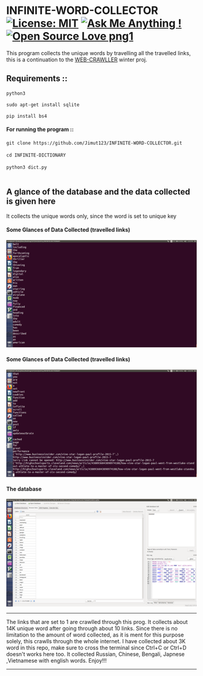 # INFINITE-WORD-COLLECTOR [![License: MIT](https://img.shields.io/badge/License-MIT-yellow.svg)](https://opensource.org/licenses/MIT) [![Ask Me Anything !](https://img.shields.io/badge/Ask%20me-anything-1abc9c.svg)](https://GitHub.com/Naereen/ama) [![Open Source Love png1](https://badges.frapsoft.com/os/v1/open-source.png?v=103)](https://github.com/ellerbrock/open-source-badges/)
This program collects the unique words by travelling all the travelled links, this is a continuation
to the [WEB-CRAWLLER](https://github.com/Jimut123/WEB-CRAWLLER) winter proj. 

## Requirements ::
```
python3
```
```
sudo apt-get install sqlite
```
```
pip install bs4
```
#### For running the program ::
```
git clone https://github.com/Jimut123/INFINITE-WORD-COLLECTOR.git

cd INFINITE-DICTIONARY

python3 dict.py


```


## A glance of the database and the data collected is given here
It collects the unique words only, since the word is set to unique key
#### Some Glances of Data Collected (travelled links)
![Collects the words](1.png)

#### Some Glances of Data Collected (travelled links)
![Second](2.png)

#### The database
![The word database](3.png)


****
The links that are set to 1 are crawlled through this prog. It collects about 14K unique word after 
going through about 10 links. Since there is no limitation to the amount of word collected, as it is ment
for this purpose solely, this crawlls through the whole internet. I have collected about 3K word in this repo,
make sure to cross the terminal since Ctrl+C or Ctrl+D doesn't works here too. It collected Russian, Chinese, Bengali, Japnese ,Vietnamese with english words. Enjoy!!!
****





